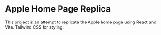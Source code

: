 # Apple Home Page Replica

This project is an attempt to replicate the Apple home page using React and Vite.
Tailwind CSS for styling.
